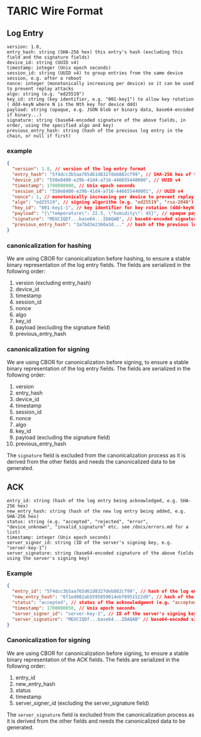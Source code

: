 # TARIC Wire Format

## Log Entry

    version: 1.0,
    entry_hash: string (SHA-256 hex) this entry's hash (excluding this field and the signature fields)
    device_id: string (UUID v4)
    timestamp: integer (Unix epoch seconds)
    session_id: string (UUID v4) to group entries from the same device session, e.g. after a reboot
    nonce: integer (monotonically increasing per device) so it can be used to prevent replay attacks
    algo: string (e.g. "ed25519")
    key_id: string (key identifier, e.g. "001-key1") to allow key rotation ( ddd-keyN where N is the Nth key for device ddd)
    payload: string (opaque, e.g. JSON blob or binary data, base64-encoded if binary...)
    signature: string (base64-encoded signature of the above fields, in order, using the specified algo and key)
    previous_entry_hash: string (hash of the previous log entry in the chain, or null if first)

### example

```json
{
  "version": 1.0, // version of the log entry format
  "entry_hash": "5f4dcc3b5aa765d61d8327deb882cf99", // SHA-256 hex of this entry (excluding this field)
  "device_id": "550e8400-e29b-41d4-a716-446655440000", // UUID v4
  "timestamp": 1700000000, // Unix epoch seconds
  "session_id": "550e8400-e29b-41d4-a716-446655440001", // UUID v4
  "nonce": 1, // monotonically increasing per device to prevent replay attacks
  "algo": "ed25519", // signing algorithm (e.g. "ed25519", "rsa-2048")
  "key_id": "001-key1-1", // key identifier for key rotation (ddd-keyN)
  "payload": "{\"temperature\": 22.5, \"humidity\": 45}", // opaque payload (e.g. JSON blob or binary data, base64-encoded if binary)
  "signature": "MEUCIQDf...base64...IDAQAB", // base64-encoded signature of the above fields using the specified algo and key
  "previous_entry_hash": "3a7bd3e2360a3d..." // hash of the previous log entry in the chain, or null if first
}
```

### canonicalization for hashing

We are using CBOR for canonicalization before hashing, to ensure a stable binary representation of the log entry fields. The fields are serialized in the following order:
1. version
(excluding entry_hash)
2. device_id
3. timestamp
4. session_id
5. nonce
6. algo
7. key_id
8. payload
(excluding the signature field)
9. previous_entry_hash

### canonicalization for signing

We are using CBOR for canonicalization before signing, to ensure a stable binary representation of the log entry fields. The fields are serialized in the following order:
1. version
2. entry_hash
3. device_id
4. timestamp
5. session_id
6. nonce
7. algo
8. key_id
9. payload
(excluding the signature field)
10. previous_entry_hash

The `signature` field is excluded from the canonicalization process as it is derived from the other fields and needs the canonicalized data to be generated.

## ACK

    entry_id: string (hash of the log entry being acknowledged, e.g. SHA-256 hex)
    new_entry_hash: string (hash of the new log entry being added, e.g. SHA-256 hex)
    status: string (e.g. "accepted", "rejected", "error", "device_unknown", "invalid_signature" etc. see /docs/errors.md for a list)
    timestamp: integer (Unix epoch seconds)
    server_signer_id: string (ID of the server's signing key, e.g. "server-key-1")
    server_signature: string (base64-encoded signature of the above fields using the server's signing key)

### Example

```json
{
  "entry_id": "5f4dcc3b5aa765d61d8327deb882cf99", // hash of the log entry being acknowledged (SHA-256 hex)
  "new_entry_hash": "6f1ed002ab5595859014ebf0951522d9", // hash of the new log entry being added (SHA-256 hex)
  "status": "accepted", // status of the acknowledgment (e.g. "accepted", "rejected", "error", etc.)
  "timestamp": 1700000050, // Unix epoch seconds
  "server_signer_id": "server-key-1", // ID of the server's signing key
  "server_signature": "MEUCIQDf...base64...IDAQAB" // base64-encoded signature of the above fields using the server's signing key
}
```

### Canonicalization for signing

We are using CBOR for canonicalization before signing, to ensure a stable binary representation of the ACK fields. The fields are serialized in the following order:
1. entry_id
2. new_entry_hash
3. status
4. timestamp
5. server_signer_id
(excluding the server_signature field)

The `server_signature` field is excluded from the canonicalization process as it is derived from the other fields and needs the canonicalized data to be generated.